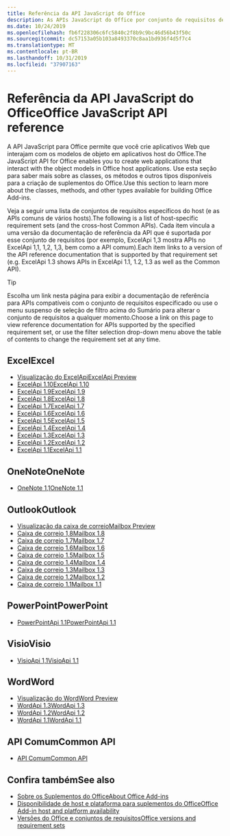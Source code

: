 ```yaml
---
title: Referência da API JavaScript do Office
description: As APIs JavaScript do Office por conjunto de requisitos de host
ms.date: 10/24/2019
ms.openlocfilehash: fb6f228306c6fc5840c2f8b9c9bc46d56b43f50c
ms.sourcegitcommit: dc57153a05b103a8493370c8aa1bd936f4d5f7c4
ms.translationtype: MT
ms.contentlocale: pt-BR
ms.lasthandoff: 10/31/2019
ms.locfileid: "37907163"
---
```

# <a name="office-javascript-api-reference"></a><span data-ttu-id="fb361-103">Referência da API JavaScript do Office</span><span class="sxs-lookup"><span data-stu-id="fb361-103">Office JavaScript API reference</span></span>

<span data-ttu-id="fb361-104">A API JavaScript para Office permite que você crie aplicativos Web que interajam com os modelos de objeto em aplicativos host do Office.</span><span class="sxs-lookup"><span data-stu-id="fb361-104">The JavaScript API for Office enables you to create web applications that interact with the object models in Office host applications.</span></span> <span data-ttu-id="fb361-105">Use esta seção para saber mais sobre as classes, os métodos e outros tipos disponíveis para a criação de suplementos do Office.</span><span class="sxs-lookup"><span data-stu-id="fb361-105">Use this section to learn more about the classes, methods, and other types available for building Office Add-ins.</span></span>

<span data-ttu-id="fb361-106">Veja a seguir uma lista de conjuntos de requisitos específicos do host (e as APIs comuns de vários hosts).</span><span class="sxs-lookup"><span data-stu-id="fb361-106">The following is a list of host-specific requirement sets (and the cross-host Common APIs).</span></span> <span data-ttu-id="fb361-107">Cada item vincula a uma versão da documentação de referência da API que é suportada por esse conjunto de requisitos (por exemplo, ExcelApi 1,3 mostra APIs no ExcelApi 1,1, 1,2, 1,3, bem como a API comum).</span><span class="sxs-lookup"><span data-stu-id="fb361-107">Each item links to a version of the API reference documentation that is supported by that requirement set (e.g. ExcelApi 1.3 shows APIs in ExcelApi 1.1, 1.2, 1.3 as well as the Common API).</span></span>

> [!TIP]
> <span data-ttu-id="fb361-108">Escolha um link nesta página para exibir a documentação de referência para APIs compatíveis com o conjunto de requisitos especificado ou use o menu suspenso de seleção de filtro acima do Sumário para alterar o conjunto de requisitos a qualquer momento.</span><span class="sxs-lookup"><span data-stu-id="fb361-108">Choose a link on this page to view reference documentation for APIs supported by the specified requirement set, or use the filter selection drop-down menu above the table of contents to change the requirement set at any time.</span></span>

## <a name="excel"></a><span data-ttu-id="fb361-109">Excel</span><span class="sxs-lookup"><span data-stu-id="fb361-109">Excel</span></span>

- [<span data-ttu-id="fb361-110">Visualização do ExcelApi</span><span class="sxs-lookup"><span data-stu-id="fb361-110">ExcelApi Preview</span></span>](/javascript/api/excel?view=excel-js-preview)
- [<span data-ttu-id="fb361-111">ExcelApi 1.10</span><span class="sxs-lookup"><span data-stu-id="fb361-111">ExcelApi 1.10</span></span>](/javascript/api/excel?view=excel-js-1.10)
- [<span data-ttu-id="fb361-112">ExcelApi 1.9</span><span class="sxs-lookup"><span data-stu-id="fb361-112">ExcelApi 1.9</span></span>](/javascript/api/excel?view=excel-js-1.9)
- [<span data-ttu-id="fb361-113">ExcelApi 1.8</span><span class="sxs-lookup"><span data-stu-id="fb361-113">ExcelApi 1.8</span></span>](/javascript/api/excel?view=excel-js-1.8)
- [<span data-ttu-id="fb361-114">ExcelApi 1.7</span><span class="sxs-lookup"><span data-stu-id="fb361-114">ExcelApi 1.7</span></span>](/javascript/api/excel?view=excel-js-1.7)
- [<span data-ttu-id="fb361-115">ExcelApi 1.6</span><span class="sxs-lookup"><span data-stu-id="fb361-115">ExcelApi 1.6</span></span>](/javascript/api/excel?view=excel-js-1.6)
- [<span data-ttu-id="fb361-116">ExcelApi 1.5</span><span class="sxs-lookup"><span data-stu-id="fb361-116">ExcelApi 1.5</span></span>](/javascript/api/excel?view=excel-js-1.5)
- [<span data-ttu-id="fb361-117">ExcelApi 1.4</span><span class="sxs-lookup"><span data-stu-id="fb361-117">ExcelApi 1.4</span></span>](/javascript/api/excel?view=excel-js-1.4)
- [<span data-ttu-id="fb361-118">ExcelApi 1.3</span><span class="sxs-lookup"><span data-stu-id="fb361-118">ExcelApi 1.3</span></span>](/javascript/api/excel?view=excel-js-1.3)
- [<span data-ttu-id="fb361-119">ExcelApi 1.2</span><span class="sxs-lookup"><span data-stu-id="fb361-119">ExcelApi 1.2</span></span>](/javascript/api/excel?view=excel-js-1.2)
- [<span data-ttu-id="fb361-120">ExcelApi 1.1</span><span class="sxs-lookup"><span data-stu-id="fb361-120">ExcelApi 1.1</span></span>](/javascript/api/excel?view=excel-js-1.1)

## <a name="onenote"></a><span data-ttu-id="fb361-121">OneNote</span><span class="sxs-lookup"><span data-stu-id="fb361-121">OneNote</span></span>

- [<span data-ttu-id="fb361-122">OneNote 1,1</span><span class="sxs-lookup"><span data-stu-id="fb361-122">OneNote 1.1</span></span>](/javascript/api/onenote?view=onenote-js-1.1)

## <a name="outlook"></a><span data-ttu-id="fb361-123">Outlook</span><span class="sxs-lookup"><span data-stu-id="fb361-123">Outlook</span></span>

- [<span data-ttu-id="fb361-124">Visualização da caixa de correio</span><span class="sxs-lookup"><span data-stu-id="fb361-124">Mailbox Preview</span></span>](/javascript/api/outlook?view=outlook-js-preview)
- [<span data-ttu-id="fb361-125">Caixa de correio 1,8</span><span class="sxs-lookup"><span data-stu-id="fb361-125">Mailbox 1.8</span></span>](/javascript/api/outlook?view=outlook-js-1.8)
- [<span data-ttu-id="fb361-126">Caixa de correio 1.7</span><span class="sxs-lookup"><span data-stu-id="fb361-126">Mailbox 1.7</span></span>](/javascript/api/outlook?view=outlook-js-1.7)
- [<span data-ttu-id="fb361-127">Caixa de correio 1.6</span><span class="sxs-lookup"><span data-stu-id="fb361-127">Mailbox 1.6</span></span>](/javascript/api/outlook?view=outlook-js-1.6)
- [<span data-ttu-id="fb361-128">Caixa de correio 1.5</span><span class="sxs-lookup"><span data-stu-id="fb361-128">Mailbox 1.5</span></span>](/javascript/api/outlook?view=outlook-js-1.5)
- [<span data-ttu-id="fb361-129"> Caixa de correio 1.4</span><span class="sxs-lookup"><span data-stu-id="fb361-129">Mailbox 1.4</span></span>](/javascript/api/outlook?view=outlook-js-1.4)
- [<span data-ttu-id="fb361-130"> Caixa de correio 1.3</span><span class="sxs-lookup"><span data-stu-id="fb361-130">Mailbox 1.3</span></span>](/javascript/api/outlook?view=outlook-js-1.3)
- [<span data-ttu-id="fb361-131">Caixa de correio 1.2</span><span class="sxs-lookup"><span data-stu-id="fb361-131">Mailbox 1.2</span></span>](/javascript/api/outlook?view=outlook-js-1.2)
- [<span data-ttu-id="fb361-132"> Caixa de correio 1.1</span><span class="sxs-lookup"><span data-stu-id="fb361-132">Mailbox 1.1</span></span>](/javascript/api/outlook?view=outlook-js-1.1)

## <a name="powerpoint"></a><span data-ttu-id="fb361-133">PowerPoint</span><span class="sxs-lookup"><span data-stu-id="fb361-133">PowerPoint</span></span>

- [<span data-ttu-id="fb361-134">PowerPointApi 1.1</span><span class="sxs-lookup"><span data-stu-id="fb361-134">PowerPointApi 1.1</span></span>](/javascript/api/powerpoint?view=powerpoint-js-1.1)

## <a name="visio"></a><span data-ttu-id="fb361-135">Visio</span><span class="sxs-lookup"><span data-stu-id="fb361-135">Visio</span></span>

- [<span data-ttu-id="fb361-136">VisioApi 1,1</span><span class="sxs-lookup"><span data-stu-id="fb361-136">VisioApi 1.1</span></span>](/javascript/api/visio?view=visio-js-1.1)

## <a name="word"></a><span data-ttu-id="fb361-137">Word</span><span class="sxs-lookup"><span data-stu-id="fb361-137">Word</span></span>

- [<span data-ttu-id="fb361-138">Visualização do Word</span><span class="sxs-lookup"><span data-stu-id="fb361-138">Word Preview</span></span>](/javascript/api/word?view=word-js-preview)
- [<span data-ttu-id="fb361-139">WordApi 1.3</span><span class="sxs-lookup"><span data-stu-id="fb361-139">WordApi 1.3</span></span>](/javascript/api/word?view=word-js-1.3)
- [<span data-ttu-id="fb361-140">WordApi 1.2</span><span class="sxs-lookup"><span data-stu-id="fb361-140">WordApi 1.2</span></span>](/javascript/api/word?view=word-js-1.2)
- [<span data-ttu-id="fb361-141">WordApi 1.1</span><span class="sxs-lookup"><span data-stu-id="fb361-141">WordApi 1.1</span></span>](/javascript/api/word?view=word-js-1.1)

## <a name="common-api"></a><span data-ttu-id="fb361-142">API Comum</span><span class="sxs-lookup"><span data-stu-id="fb361-142">Common API</span></span>

- [<span data-ttu-id="fb361-143">API Comum</span><span class="sxs-lookup"><span data-stu-id="fb361-143">Common API</span></span>](/javascript/api/office?view=common-js)

## <a name="see-also"></a><span data-ttu-id="fb361-144">Confira também</span><span class="sxs-lookup"><span data-stu-id="fb361-144">See also</span></span>

- [<span data-ttu-id="fb361-145">Sobre os Suplementos do Office</span><span class="sxs-lookup"><span data-stu-id="fb361-145">About Office Add-ins</span></span>](/office/dev/add-ins/overview)
- [<span data-ttu-id="fb361-146">Disponibilidade de host e plataforma para suplementos do Office</span><span class="sxs-lookup"><span data-stu-id="fb361-146">Office Add-in host and platform availability</span></span>](/office/dev/add-ins/overview/office-add-in-availability)
- [<span data-ttu-id="fb361-147">Versões do Office e conjuntos de requisitos</span><span class="sxs-lookup"><span data-stu-id="fb361-147">Office versions and requirement sets</span></span>](/office/dev/add-ins/develop/office-versions-and-requirement-sets)
